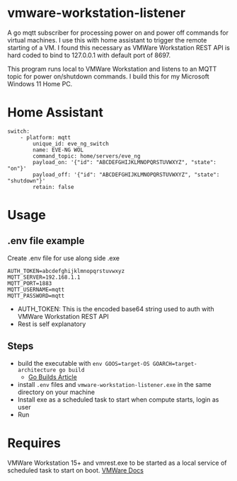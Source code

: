 # vmware-workstation-listener
A go mqtt subscriber for processing power on and power off commands for virtual machines.  I use this with home assistant to trigger the remote starting of a VM.  I found this necessary as VMWare Workstation REST API is hard coded to bind to 127.0.0.1 with default port of 8697.

This program runs local to VMWare Workstation and listens to an MQTT topic for power on/shutdown commands.  I build this for my Microsoft Windows 11 Home PC.

# Home Assistant
```
switch:
    - platform: mqtt
        unique_id: eve_ng_switch
        name: EVE-NG WOL
        command_topic: home/servers/eve_ng
        payload_on: '{"id": "ABCDEFGHIJKLMNOPQRSTUVWXYZ", "state": "on"}'
        payload_off: '{"id": "ABCDEFGHIJKLMNOPQRSTUVWXYZ", "state": "shutdown"}'
        retain: false
```

# Usage
## .env file example
Create .env file for use along side .exe
```
AUTH_TOKEN=abcdefghijklmnopqrstuvwxyz
MQTT_SERVER=192.168.1.1
MQTT_PORT=1883
MQTT_USERNAME=mqtt
MQTT_PASSWORD=mqtt
```

- AUTH_TOKEN: This is the encoded base64 string used to auth with VMWare Workstation REST API
- Rest is self explanatory

## Steps
- build the executable with `env GOOS=target-OS GOARCH=target-architecture go build`
  - [Go Builds Article](https://www.digitalocean.com/community/tutorials/how-to-build-go-executables-for-multiple-platforms-on-ubuntu-16-04#step-4-building-executables-for-different-architectures)
- install `.env` files and `vmware-workstation-listener.exe` in the same directory on your machine
- Install exe as a scheduled task to start when compute starts, login as user
- Run

# Requires
VMWare Workstation 15+ and vmrest.exe to be started as a local service of scheduled task to start on boot.  [VMWare Docs](https://docs.vmware.com/en/VMware-Workstation-Pro/15.0/com.vmware.ws.using.doc/GUID-C3361DF5-A4C1-432E-850C-8F60D83E5E2B.html)
